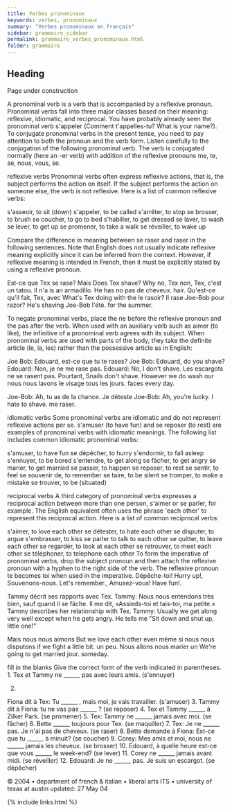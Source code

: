 ```yaml
---
title: Verbes pronominaux
keywords: verbes, pronominaux
summary: "Verbes pronominaux en français"
sidebar: grammaire_sidebar
permalink: grammaire_verbes_pronominaux.html
folder: grammaire
---
```


## Heading

Page under construction




A pronominal verb is a verb that is accompanied by a reflexive pronoun. Pronominal verbs fall into three major classes based on their meaning: reflexive, idiomatic, and reciprocal. You have probably already seen the pronominal verb s'appeler (Comment t'appelles-tu? What is your name?). To conjugate pronominal verbs in the present tense, you need to pay attention to both the pronoun and the verb form. Listen carefully to the conjugation of the following pronominal verb. The verb is conjugated normally (here an -er verb) with addition of the reflexive pronouns me, te, se, nous, vous, se. 

reflexive verbs 
Pronominal verbs often express reflexive actions, that is, the subject performs the action on itself. If the subject performs the action on someone else, the verb is not reflexive. Here is a list of common reflexive verbs: 

s'asseoir, to sit (down) s'appeler, to be called s'arrêter, to stop se brosser, to brush se coucher, to go to bed s'habiller, to get dressed se laver, to wash se lever, to get up se promener, to take a walk se réveiller, to wake up 


Compare the difference in meaning between se raser and raser in the following sentences. Note that English does not usually indicate reflexive meaning explicitly since it can be inferred from the context. However, if reflexive meaning is intended in French, then it must be explicitly stated by using a reflexive pronoun. 

Est-ce que Tex se rase? Mais Does Tex shave? Why no, Tex non, Tex, c'est un tatou. Il n'a is an armadillo. He has no pas de cheveux. hair. 
Qu'est-ce qu'il fait, Tex, avec What's Tex doing with the le rasoir? Il rase Joe-Bob pour razor? He's shaving Joe-Bob l'été. for the summer. 




To negate pronominal verbs, place the ne before the reflexive pronoun and the pas after the verb. When used with an auxiliary verb such as aimer (to like), the infinitive of a pronominal verb agrees with its subject. When pronominal verbs are used with parts of the body, they take the definite article (le, la, les) rather than the possessive article as in English: 

Joe Bob: Edouard, est-ce que tu te rases? Joe Bob: Edouard, do you shave? Edouard: Non, je ne me rase pas. Edouard: No, I don't shave. Les escargots ne se rasent pas. Pourtant, Snails don't shave. However we do wash our 
nous nous lavons le visage tous les jours. faces every day. 

Joe-Bob: Ah, tu as de la chance. Je déteste Joe-Bob: Ah, you're lucky. I hate to shave. me raser. 


idiomatic verbs 
Some pronominal verbs are idiomatic and do not represent reflexive actions per se. s'amuser (to have fun) and se reposer (to rest) are examples of pronominal verbs with idiomatic meanings. The following list includes common idiomatic pronominal verbs: 


s'amuser, to have fun se dépêcher, to hurry s'endormir, to fall asleep s'ennuyer, to be bored s'entendre, to get along se fâcher, to get angry se marier, to get married se passer, to happen se reposer, to rest se sentir, to feel se souvenir de, to remember se taire, to be silent se tromper, to make a mistake se trouver, to be (situated) 

reciprocal verbs 
A third category of pronominal verbs expresses a reciprocal action between more than one person, s'aimer or se parler, for example. The English equivalent often uses the phrase 'each other' to represent this reciprocal action. Here is a list of common reciprocal verbs: 



s'aimer, to love each other se détester, to hate each other se disputer, to argue s'embrasser, to kiss se parler to talk to each other se quitter, to leave each other se regarder, to look at each other se retrouver, to meet each other se téléphoner, to telephone each other 
To form the imperative of pronominal verbs, drop the subject pronoun and then attach the reflexive pronoun with a hyphen to the right side of the verb. The reflexive pronoun te becomes toi when used in the imperative. Dépêche-toi! Hurry up!, Souvenons-nous. Let's remember., Amusez-vous! Have fun!. 


Tammy décrit ses rapports avec Tex. 
Tammy: Nous nous entendons très bien, sauf quand il se fâche. 
Il me dit, «Assieds-toi et tais-toi, ma petite.» 
Tammy describes her relationship with Tex. 
Tammy: Usually we get along very well except when he gets angry. 
He tells me "Sit down and shut up, little one!" 



Mais nous nous aimons But we love each other even même si nous nous disputons if we fight a little bit. un peu. 
Nous allons nous marier un We're going to get married jour. someday. 



fill in the blanks 
Give 
the correct form of the verb indicated in parentheses. 
1. 
Tex et Tammy ne ______ pas avec leurs amis. (s'ennuyer) 

2. 
Fiona dit à Tex: Tu ______ , mais moi, je vais travailler. (s'amuser) 
3. 
Tammy dit à Fiona: tu ne vas pas ______ ? (se reposer) 
4. 
Tex et Tammy ______ à Zilker Park. (se promener) 
5. 
Tex: Tammy ne ______ jamais avec moi. (se fâcher) 
6. 
Bette ______ toujours pour Tex. (se maquiller) 
7. 
Tex: Je ne ______ pas. Je n'ai pas de cheveux. (se raser) 
8. 
Bette demande à Fiona: Est-ce que tu ______ à minuit? (se coucher) 
9. 
Corey: Mes amis et moi, nous ne ______ jamais les cheveux. (se brosser) 
10. 
Edouard, à quelle heure est-ce que vous ______ le week-end? (se lever) 
11. 
Corey ne ______ jamais avant midi. (se réveiller) 
12. 
Edouard: Je ne ______ pas. Je suis un escargot. (se dépêcher) 



© 2004 • department of french & italian • liberal arts ITS • university of texas at austin updated: 27 May 04 





{% include links.html %}
